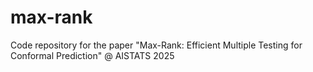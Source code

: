 # max-rank
Code repository for the paper "Max-Rank: Efficient Multiple Testing for Conformal Prediction" @ AISTATS 2025
